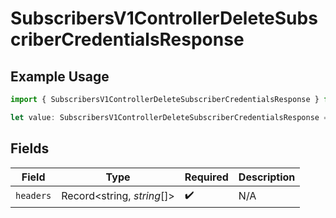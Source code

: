 # SubscribersV1ControllerDeleteSubscriberCredentialsResponse

## Example Usage

```typescript
import { SubscribersV1ControllerDeleteSubscriberCredentialsResponse } from "@novu/api/models/operations";

let value: SubscribersV1ControllerDeleteSubscriberCredentialsResponse = {};
```

## Fields

| Field                      | Type                       | Required                   | Description                |
| -------------------------- | -------------------------- | -------------------------- | -------------------------- |
| `headers`                  | Record<string, *string*[]> | :heavy_check_mark:         | N/A                        |